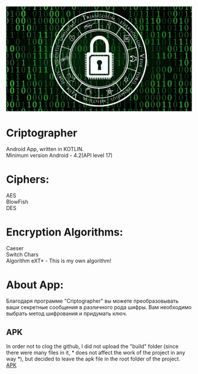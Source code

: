 ![Alt Text](https://github.com/eXTrimeXT/Cryptographer/blob/main/for_criptographer.jpg)

# Criptographer
Android App, written in KOTLIN.<br>
Minimum version Android - 4.2(API level 17)<br>
# Ciphers:
AES<br>
BlowFish<br>
DES<br>
# Encryption Algorithms:
Caeser<br>
Switch Chars<br>
Algorithm eXT* - This is my own algorithm!<br>
# About App:
Благодаря программе "Criptographer" вы можете преобразовывать ваши секретные сообщения в различного рода шифры.
Вам необходимо выбрать метод шифрования и придумать ключ.

## APK
In order not to clog the github, I did not upload the "build" folder (since there were many files in it, * does not affect the work of the project in any way *), but decided to leave the apk file in the root folder of the project.
[APK](https://github.com/eXTrimeXT/Cryptographer/tree/main/app/build/outputs/apk/debug/MyCryptographer.apk)
